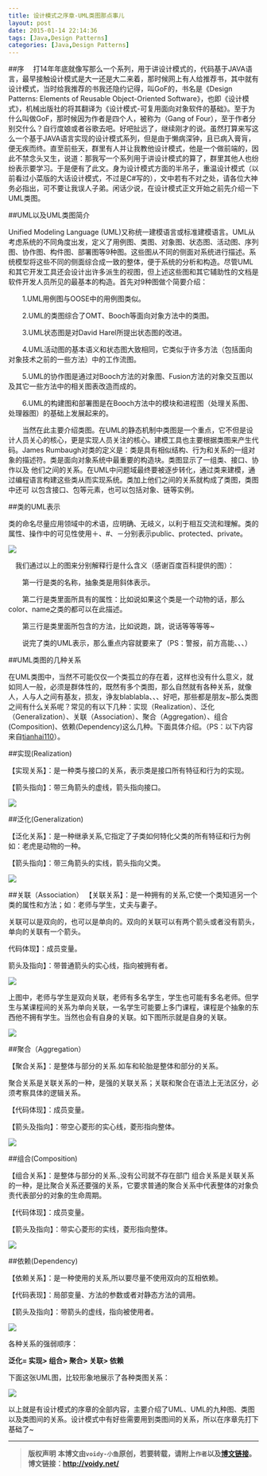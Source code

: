 ```yaml
---
title: 设计模式之序章-UML类图那点事儿
layout: post
date: 2015-01-14 22:14:36
tags: [Java,Design Patterns]
categories: [Java,Design Patterns]
---
```

##序
　打14年年底就像写那么一个系列，用于讲设计模式的，代码基于JAVA语言，最早接触设计模式是大一还是大二来着，那时候网上有人给推荐书，其中就有设计模式，当时给我推荐的书我还隐约记得，叫GoF的，书名是《Design Patterns: Elements of Reusable Object-Oriented Software》，也即《设计模式》，机械出版社的将其翻译为《设计模式-可复用面向对象软件的基础》。至于为什么叫做GoF，那时候因为作者是四个人，被称为（Gang of Four），至于作者分别交什么？自行度娘或者谷歌去吧。好吧扯远了，继续刚才的说。虽然打算来写这么一个基于JAVA语言实现的设计模式系列，但是由于懒病深钟，且已病入膏肓，便无疾而终。直至前些天，群里有人并让我教他设计模式，他是一个做前端的，因此不禁念头又生，说道：那我写一个系列用于讲设计模式的算了，群里其他人也纷纷表示要学习。于是便有了此文。身为设计模式方面的半吊子，重温设计模式（以前看过小菜版的大话设计模式，不过是C#写的），文中若有不对之处，请各位大神务必指出，可不要让我误人子弟。闲话少说，在设计模式正文开始之前先介绍一下UML类图。

##UML以及UML类图简介

Unified Modeling Language (UML)又称统一建模语言或标准建模语言。UML从考虑系统的不同角度出发，定义了用例图、类图、对象图、状态图、活动图、序列图、协作图、构件图、部署图等9种图。这些图从不同的侧面对系统进行描述。系统模型将这些不同的侧面综合成一致的整体，便于系统的分析和构造。尽管UML和其它开发工具还会设计出许多派生的视图，但上述这些图和其它辅助性的文档是软件开发人员所见的最基本的构造。首先对9种图做个简要介绍：

　　1.UML用例图与OOSE中的用例图类似。

　　2.UML的类图综合了OMT、Booch等面向对象方法中的类图。

　　3.UML状态图是对David Harel所提出状态图的改进。

　　4.UML活动图的基本语义和状态图大致相同，它类似于许多方法（包括面向对象技术之前的一些方法）中的工作流图。

　　5.UML的协作图是通过对Booch方法的对象图、Fusion方法的对象交互图以及其它一些方法中的相关图表改造而成的。

　　6.UML的构建图和部署图是在Booch方法中的模块和进程图（处理关系图、处理器图）的基础上发展起来的。

　　当然在此主要介绍类图。在UML的静态机制中类图是一个重点，它不但是设计人员关心的核心，更是实现人员关注的核心。建模工具也主要根据类图来产生代码。James Rumbaugh对类的定义是：类是具有相似结构、行为和关系的一组对象的描述符。类是面向对象系统中最重要的构造块。类图显示了一组类、接口、协作以及 他们之间的关系。在UML中问题域最终要被逐步转化，通过类来建模，通过编程语言构建这些类从而实现系统。类加上他们之间的关系就构成了类图，类图中还可 以包含接口、包等元素，也可以包括对象、链等实例。

##类的UML表示

类的命名尽量应用领域中的术语，应明确、无岐义，以利于相互交流和理解。类的属性、操作中的可见性使用＋、#、－分别表示public、protected、private。

![](http://images.cnitblog.com/blog/666211/201501/141640122617836.jpg)

　我们通过以上的图来分别解释行是什么含义（感谢百度百科提供的图）：

　　第一行是类的名称，抽象类是用斜体表示。

　　第二行是类里面所具有的属性：比如说如果这个类是一个动物的话，那么color、name之类的都可以在此描述。

　　第三行是类里面所包含的方法，比如说跑，跳，说话等等等等~

　　说完了类的UML表示，那么重点内容就要来了（PS：警报，前方高能、、、）

##UML类图的几种关系

在UML类图中，当然不可能仅仅一个类孤立的存在着，这样也没有什么意义，就如同人一般，必须是群体性的，既然有多个类图，那么自然就有各种关系，就像人，人与人之间有基友，损友，诤友blablabla、、、好吧，那些都是朋友~那么类图之间有什么关系呢？常见的有以下几种：实现（Realization）、泛化（Generalization）、关联（Association）、聚合（Aggregation）、组合(Composition)、依赖(Dependency)这么几种。下面具体介绍。（PS：以下内容来自[tianhai110](http://blog.csdn.net/tianhai110/article/details/6339565)）。

##实现(Realization)　　

【实现关系】：是一种类与接口的关系，表示类是接口所有特征和行为的实现。

【箭头指向】：带三角箭头的虚线，箭头指向接口。

![](http://images.cnitblog.com/blog/666211/201501/141710424334773.gif)


##泛化(Generalization)

【泛化关系】：是一种继承关系,它指定了子类如何特化父类的所有特征和行为例如：老虎是动物的一种。

【箭头指向】：带三角箭头的实线，箭头指向父类。

![](http://images.cnitblog.com/blog/666211/201501/141712431045741.gif)

##关联（Association）
【关联关系】：是一种拥有的关系,它使一个类知道另一个类的属性和方法；如：老师与学生，丈夫与妻子。

关联可以是双向的，也可以是单向的。双向的关联可以有两个箭头或者没有箭头，单向的关联有一个箭头。

代码体现】：成员变量。

箭头及指向】：带普通箭头的实心线，指向被拥有者。

![](http://images.cnitblog.com/blog/666211/201501/141714079482621.gif)

上图中，老师与学生是双向关联，老师有多名学生，学生也可能有多名老师。但学生与某课程间的关系为单向关联，一名学生可能要上多门课程，课程是个抽象的东西他不拥有学生。当然也会有自身的关联。如下图所示就是自身的关联。

![](http://images.cnitblog.com/blog/666211/201501/141714453238436.gif)

##聚合（Aggregation）

【聚合关系】：是整体与部分的关系.如车和轮胎是整体和部分的关系。

聚合关系是关联关系的一种，是强的关联关系；关联和聚合在语法上无法区分，必须考察具体的逻辑关系。

【代码体现】：成员变量。

【箭头及指向】：带空心菱形的实心线，菱形指向整体。

![](http://images.cnitblog.com/blog/666211/201501/141716228545406.gif)

##组合(Composition)

【组合关系】：是整体与部分的关系.,没有公司就不存在部门      组合关系是关联关系的一种，是比聚合关系还要强的关系，它要求普通的聚合关系中代表整体的对象负责代表部分的对象的生命周期。

【代码体现】：成员变量。

【箭头及指向】：带实心菱形的实线，菱形指向整体。

![](http://images.cnitblog.com/blog/666211/201501/141716582456795.gif)

##依赖(Dependency)

【依赖关系】：是一种使用的关系,所以要尽量不使用双向的互相依赖。

【代码表现】：局部变量、方法的参数或者对静态方法的调用。

【箭头及指向】：带箭头的虚线，指向被使用者。

![](http://images.cnitblog.com/blog/666211/201501/141717309173914.gif)

各种关系的强弱顺序：

**泛化= 实现> 组合> 聚合> 关联> 依赖**

下面这张UML图，比较形象地展示了各种类图关系：

![](http://images.cnitblog.com/blog/666211/201501/141718081677000.gif)

以上就是有设计模式的序章的全部内容，主要介绍了UML、UML的九种图、类图以及类图间的关系。设计模式中有好些需要用到类图间的关系，所以在序章先打下基础了~


---
> **版权声明**
> **本博文由`voidy-小鱼`原创，若要转载，请附上`作者`以及[博文链接](http://voidy.net)。**
> **博文链接：<http://voidy.net/>**